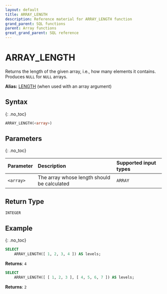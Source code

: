 ```yaml
---
layout: default
title: ARRAY_LENGTH
description: Reference material for ARRAY_LENGTH function
grand_parent: SQL functions
parent: Array functions
great_grand_parent: SQL reference
---
```


# ARRAY_LENGTH

Returns the length of the given array, i.e., how many elements it contains. Produces `NULL` for `NULL` arrays.

**Alias:** [LENGTH](../string/length.md) (when used with an array argument)

## Syntax
{: .no_toc}

```sql
ARRAY_LENGTH(<array>)
```

## Parameters
{: .no_toc}

| Parameter  | Description                                 | Supported input types |
| :--------- | :------------------------------------------ | :----------|
| `<array>`  | The array whose length should be calculated | `ARRAY` |

## Return Type
`INTEGER`

## Example
{: .no_toc}

```sql
SELECT
	ARRAY_LENGTH([ 1, 2, 3, 4 ]) AS levels;
```

**Returns**: `4`


```sql
SELECT
	ARRAY_LENGTH([ [ 1, 2, 3 ], [ 4, 5, 6, 7 ]) AS levels;
```

**Returns**: `2`
